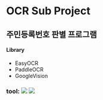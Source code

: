 OCR Sub Project
===================


## 주민등록번호 판별 프로그램

#### Library

* EasyOCR
* PaddleOCR
* GoogleVision

### tool: <img src="https://img.shields.io/badge/JupyterNotebook-F37626?style=flat&logo=jupyter&logoColor=white" /> <img src="https://img.shields.io/badge/GoogleColab-F9AB00?style=flat&logo=googlecolab&logoColor=white"/>
